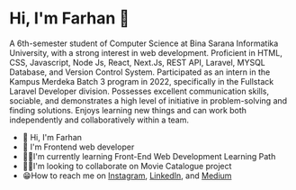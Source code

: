 # Hi, I'm Farhan 👋

A 6th-semester student of Computer Science at Bina Sarana Informatika University, with a strong interest in web development. Proficient in HTML, CSS, Javascript, Node Js, React, Next.Js, REST API, Laravel, MYSQL Database, and Version Control System. Participated as an intern in the Kampus Merdeka Batch 3 program in 2022, specifically in the Fullstack Laravel Developer division. Possesses excellent communication skills, sociable, and demonstrates a high level of initiative in problem-solving and finding solutions. Enjoys learning new things and can work both independently and collaboratively within a team.


<!--
**frhan18/frhan18** is a ✨ _special_ ✨ repository because its `README.md` (this file) appears on your GitHub profile.

Here are some ideas to get you started:

- 🔭 I’m currently working on ...
- 🌱 I’m currently learning ...
- 👯 I’m looking to collaborate on ...
- 🤔 I’m looking for help with ...
- 💬 Ask me about ...
- 📫 How to reach me: ...
- 😄 Pronouns: ...
- ⚡ Fun fact: ...
-->

- 👋 Hi, I'm Farhan
- 👀 I'm Frontend web developer
- 👨‍🎓I'm currently learning Front-End Web Development Learning Path
- 👨‍💻I'm looking to collaborate on Movie Catalogue project
- 😁How to reach me on 
<a href="https://www.instagram.com/pukulanbalmon_18" target="_blank">Instagram</a>, 
<a href="https://www.linkedin.com/in/farhan-20241221a/" target="_blank">LinkedIn</a>, and 
<a href="https://medium.com/@farhan18apr02" target="_blank">Medium</a>
 
